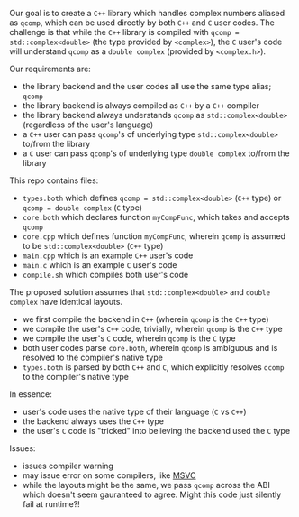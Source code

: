 Our goal is to create a `C++` library which handles complex numbers aliased as `qcomp`, which can be used directly by both `C++` and `C` user codes.
The challenge is that while the `C++` library is compiled with `qcomp = std::complex<double>` (the type provided by `<complex>`), 
the `C` user's code will understand `qcomp` as a `double complex` (provided by `<complex.h>`).

Our requirements are:
- the library backend and the user codes all use the same type alias; `qcomp`
- the library backend is always compiled as `C++` by a `C++` compiler
- the library backend always understands `qcomp` as `std::complex<double>` (regardless of the user's language)
- a `C++` user can pass `qcomp`'s of underlying type `std::complex<double>` to/from the library
- a `C` user can pass `qcomp`'s of underlying type `double complex` to/from the library

This repo contains files:
- `types.both` which defines `qcomp = std::complex<double>` (`C++` type) or `qcomp = double complex` (`C` type)
- `core.both` which declares function `myCompFunc`, which takes and accepts `qcomp`
- `core.cpp` which defines function `myCompFunc`, wherein `qcomp` is assumed to be `std::complex<double>` (`C++` type)
- `main.cpp` which is an example `C++` user's code
- `main.c` which is an example `C` user's code
- `compile.sh` which compiles both user's code

The proposed solution assumes that `std::complex<double>` and `double complex` have identical layouts. 
- we first compile the backend in `C++` (wherein `qcomp` is the `C++` type)
- we compile the user's `C++` code, trivially, wherein `qcomp` is the `C++` type
- we compile the user's `C` code, wherein `qcomp` is the `C` type
- both user codes parse `core.both`, wherein `qcomp` is ambiguous and is resolved to the compiler's native type
- `types.both` is parsed by both `C++` and `C`, which explicitly resolves `qcomp` to the compiler's native type

In essence:
- user's code uses the native type of their language (`C` vs `C++`)
- the backend always uses the `C++` type
- the user's `C` code is "tricked" into believing the backend used the `C` type

Issues:
- issues compiler warning
- may issue error on some compilers, like [MSVC](https://www.reddit.com/r/cpp/comments/xrno6a/c_and_c_complex_number_interoperability/)
- while the layouts might be the same, we pass `qcomp` across the ABI which doesn't seem gauranteed to agree. Might this code just silently fail at runtime?!

